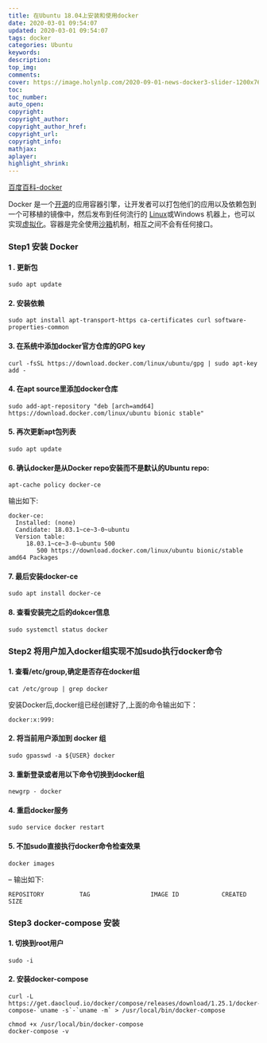 ```yaml
---
title: 在Ubuntu 18.04上安装和使用docker
date: 2020-03-01 09:54:07
updated: 2020-03-01 09:54:07
tags: docker
categories: Ubuntu
keywords:
description:
top_img:
comments:
cover: https://image.holynlp.com/2020-09-01-news-docker3-slider-1200x760.jpg
toc:
toc_number:
auto_open:
copyright:
copyright_author:
copyright_author_href:
copyright_url:
copyright_info:
mathjax:
aplayer:
highlight_shrink:
---
```



[百度百科-docker](https://baike.baidu.com/item/Docker/13344470?fr=aladdin)

Docker 是一个[开源](https://baike.baidu.com/item/开源/246339)的应用容器引擎，让开发者可以打包他们的应用以及依赖包到一个可移植的镜像中，然后发布到任何流行的 [Linux](https://baike.baidu.com/item/Linux)或Windows 机器上，也可以实现[虚拟化](https://baike.baidu.com/item/虚拟化/547949)。容器是完全使用[沙箱](https://baike.baidu.com/item/沙箱/393318)机制，相互之间不会有任何接口。

### Step1 安装 Docker

#### 1 . 更新包

```
sudo apt update
```
#### 2. 安装依赖

```
sudo apt install apt-transport-https ca-certificates curl software-properties-common
```
#### 3. 在系统中添加docker官方仓库的GPG key

```
curl -fsSL https://download.docker.com/linux/ubuntu/gpg | sudo apt-key add -
```

#### 4. 在apt source里添加docker仓库

```
sudo add-apt-repository "deb [arch=amd64] https://download.docker.com/linux/ubuntu bionic stable"
```

#### 5. 再次更新apt包列表

```
sudo apt update
```

#### 6. 确认docker是从Docker repo安装而不是默认的Ubuntu repo:

```
apt-cache policy docker-ce
```

输出如下:

```
docker-ce:
  Installed: (none)
  Candidate: 18.03.1~ce~3-0~ubuntu
  Version table:
     18.03.1~ce~3-0~ubuntu 500
        500 https://download.docker.com/linux/ubuntu bionic/stable amd64 Packages
```

#### 7. 最后安装docker-ce

```
sudo apt install docker-ce
```

#### 8. 查看安装完之后的dokcer信息

```
sudo systemctl status docker
```

### Step2 将用户加入docker组实现不加sudo执行docker命令

#### 1. 查看/etc/group,确定是否存在docker组

```
cat /etc/group | grep docker
```

安装Docker后,docker组已经创建好了,上面的命令输出如下：
```
docker:x:999:
```

#### 2. 将当前用户添加到 docker 组

```
sudo gpasswd -a ${USER} docker
```

#### 3. 重新登录或者用以下命令切换到docker组

```
newgrp - docker
```

#### 4. 重启docker服务

```
sudo service docker restart
```

#### 5. 不加sudo直接执行docker命令检查效果

```
docker images
```

– 输出如下:

```
REPOSITORY          TAG                 IMAGE ID            CREATED             SIZE
```

### Step3 docker-compose 安装

#### 1. 切换到root用户

```
sudo -i
```

#### 2. 安装docker-compose

```
curl -L https://get.daocloud.io/docker/compose/releases/download/1.25.1/docker-compose-`uname -s`-`uname -m` > /usr/local/bin/docker-compose
```

```
chmod +x /usr/local/bin/docker-compose
docker-compose -v
```
